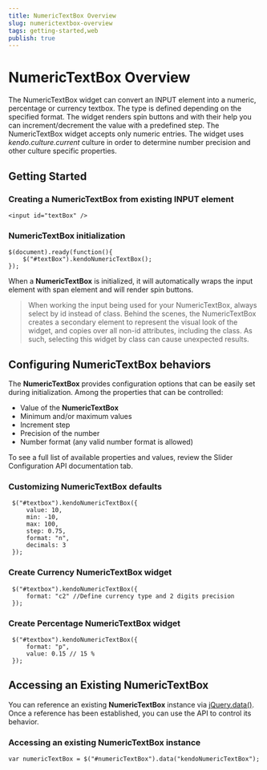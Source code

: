 ```yaml
---
title: NumericTextBox Overview
slug: numerictextbox-overview
tags: getting-started,web
publish: true
---
```


# NumericTextBox Overview

The NumericTextBox widget can convert an INPUT element into a numeric, percentage or currency textbox.
The type is defined depending on the specified format. The widget renders spin buttons and with their help you can
increment/decrement the value with a predefined step. The NumericTextBox widget accepts only numeric entries.
The widget uses _kendo.culture.current_ culture in order to determine number precision and other culture
specific properties.


## Getting Started

### Creating a NumericTextBox from existing INPUT element

    <input id="textBox" />

### NumericTextBox initialization

    $(document).ready(function(){
        $("#textBox").kendoNumericTextBox();
    });

When a **NumericTextBox** is initialized, it will automatically
wraps the input element with span element and will render spin
buttons.

> When working the input being used for your NumericTextBox, always select by id instead of class. Behind the scenes, the NumericTextBox creates a secondary element to represent the visual look of the widget, and copies over all non-id attributes, including the class. As such, selecting this widget by class can cause unexpected results.

## Configuring NumericTextBox behaviors


The **NumericTextBox** provides configuration options that can be
easily set during initialization. Among the properties that can be
controlled:


*   Value of the **NumericTextBox**
*   Minimum and/or maximum values
*   Increment step
*   Precision of the number
*   Number format (any valid number format is allowed)



To see a full list of available properties and values, review the
Slider Configuration API documentation tab.

### Customizing NumericTextBox defaults

     $("#textbox").kendoNumericTextBox({
         value: 10,
         min: -10,
         max: 100,
         step: 0.75,
         format: "n",
         decimals: 3
     });



### Create Currency NumericTextBox widget

     $("#textbox").kendoNumericTextBox({
         format: "c2" //Define currency type and 2 digits precision
     });



### Create Percentage NumericTextBox widget

     $("#textbox").kendoNumericTextBox({
         format: "p",
         value: 0.15 // 15 %
     });

## Accessing an Existing NumericTextBox


You can reference an existing **NumericTextBox** instance via
[jQuery.data()](http://api.jquery.com/jQuery.data/).
Once a reference has been established, you can use the API to control
its behavior.

### Accessing an existing NumericTextBox instance

    var numericTextBox = $("#numericTextBox").data("kendoNumericTextBox");

